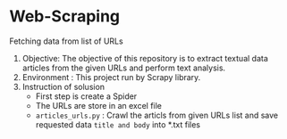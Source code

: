 # Web-Scraping
Fetching data from list of URLs 

1. Objective: The objective of this repository is to extract textual data articles from the given URLs and perform text analysis.
2. Environment :   This project run by Scrapy library. 
3. Instruction of solusion
    * First step is create a Spider
    * The URLs are store in an excel file
    * `articles_urls.py` :  Crawl the articls from given URLs list and save requested data `title and body` into *.txt files 
